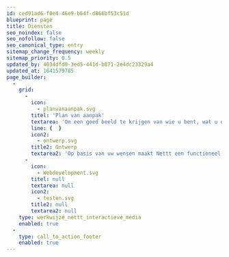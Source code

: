 ```yaml
---
id: ced91ad6-f0e4-46e9-b64f-d866bf53c51d
blueprint: page
title: Diensten
seo_noindex: false
seo_nofollow: false
seo_canonical_type: entry
sitemap_change_frequency: weekly
sitemap_priority: 0.5
updated_by: 4034dfd0-3ed5-441d-b871-2e4dc23329a4
updated_at: 1641579785
page_builder:
  -
    grid:
      -
        icon:
          - planvanaanpak.svg
        titel: 'Plan van aanpak'
        textarea: 'Om een goed beeld te krijgen van wie u bent, wat u doet, wat u wilt uitstralen en welk resultaat u beoogt, gaat er aan elk project een grondige analyse vooraf. Na een eerste kennismakingsgesprek stellen wij een heldere offerte voor u op. Bent u overtuigd, dan brengen wij het project van A tot Z in kaart: de te ontwikkelen technieken, de benodigde gegevens om het project te kunnen realiseren, de databasestructuur en de planning.'
        line: {  }
        icon2:
          - ontwerp.svg
        title2: Ontwerp
        textarea2: 'Op basis van uw wensen maakt Nettt een functioneel model waarin alle gewenste webapplicaties zijn verwerkt. In overleg zorgt Nettt ervoor dat er tevens een ontwerp voor de vorm en tekst komt te liggen. Wij werken nauw samen met creatieve, professionele vormgevers en tekstschrijvers die uw website een unieke uitstraling geven die haarfijn aansluit op uw eigen huisstijl.'
      -
        icon:
          - Webdevelopment.svg
        titel: null
        textarea: null
        icon2:
          - testen.svg
        title2: null
        textarea2: null
    type: werkwijze_nettt_interactieve_media
    enabled: true
  -
    type: call_to_action_footer
    enabled: true
---
```

